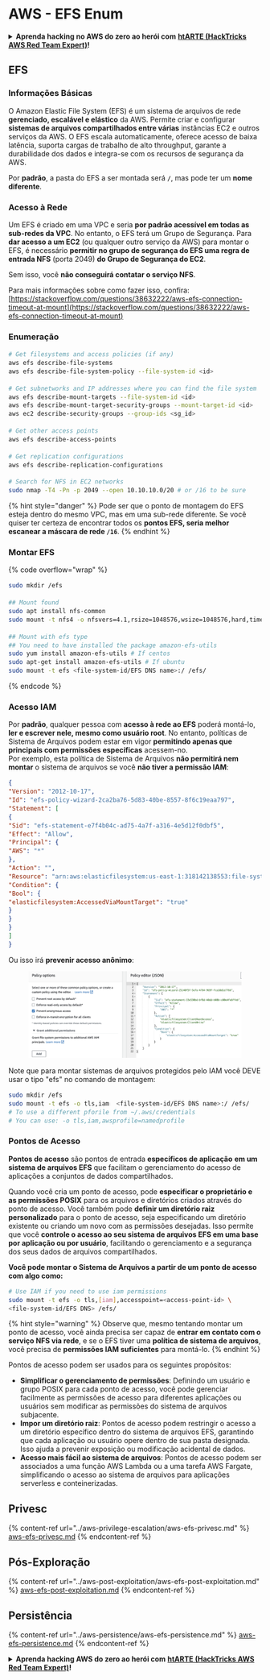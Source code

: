 # AWS - EFS Enum

<details>

<summary><strong>Aprenda hacking no AWS do zero ao herói com</strong> <a href="https://training.hacktricks.xyz/courses/arte"><strong>htARTE (HackTricks AWS Red Team Expert)</strong></a><strong>!</strong></summary>

Outras formas de apoiar o HackTricks:

* Se você quer ver sua **empresa anunciada no HackTricks** ou **baixar o HackTricks em PDF**, confira os [**PLANOS DE ASSINATURA**](https://github.com/sponsors/carlospolop)!
* Adquira o [**material oficial PEASS & HackTricks**](https://peass.creator-spring.com)
* Descubra [**A Família PEASS**](https://opensea.io/collection/the-peass-family), nossa coleção de [**NFTs**](https://opensea.io/collection/the-peass-family) exclusivos
* **Junte-se ao grupo** 💬 [**Discord**](https://discord.gg/hRep4RUj7f) ou ao grupo [**telegram**](https://t.me/peass) ou **siga-me** no **Twitter** 🐦 [**@carlospolopm**](https://twitter.com/carlospolopm)**.**
* **Compartilhe suas técnicas de hacking enviando PRs para os repositórios do GitHub** [**HackTricks**](https://github.com/carlospolop/hacktricks) e [**HackTricks Cloud**](https://github.com/carlospolop/hacktricks-cloud).

</details>

## EFS

### Informações Básicas

O Amazon Elastic File System (EFS) é um sistema de arquivos de rede **gerenciado, escalável e elástico** da AWS. Permite criar e configurar **sistemas de arquivos compartilhados entre várias** instâncias EC2 e outros serviços da AWS. O EFS escala automaticamente, oferece acesso de baixa latência, suporta cargas de trabalho de alto throughput, garante a durabilidade dos dados e integra-se com os recursos de segurança da AWS.

Por **padrão**, a pasta do EFS a ser montada será **`/`**, mas pode ter um **nome diferente**.

### Acesso à Rede

Um EFS é criado em uma VPC e seria **por padrão acessível em todas as sub-redes da VPC**. No entanto, o EFS terá um Grupo de Segurança. Para **dar acesso a um EC2** (ou qualquer outro serviço da AWS) para montar o EFS, é necessário **permitir no grupo de segurança do EFS uma regra de entrada NFS** (porta 2049) **do Grupo de Segurança do EC2**.

Sem isso, você **não conseguirá contatar o serviço NFS**.

Para mais informações sobre como fazer isso, confira: [https://stackoverflow.com/questions/38632222/aws-efs-connection-timeout-at-mount](https://stackoverflow.com/questions/38632222/aws-efs-connection-timeout-at-mount)

### Enumeração
```bash
# Get filesystems and access policies (if any)
aws efs describe-file-systems
aws efs describe-file-system-policy --file-system-id <id>

# Get subnetworks and IP addresses where you can find the file system
aws efs describe-mount-targets --file-system-id <id>
aws efs describe-mount-target-security-groups --mount-target-id <id>
aws ec2 describe-security-groups --group-ids <sg_id>

# Get other access points
aws efs describe-access-points

# Get replication configurations
aws efs describe-replication-configurations

# Search for NFS in EC2 networks
sudo nmap -T4 -Pn -p 2049 --open 10.10.10.0/20 # or /16 to be sure
```
{% hint style="danger" %}
Pode ser que o ponto de montagem do EFS esteja dentro do mesmo VPC, mas em uma sub-rede diferente. Se você quiser ter certeza de encontrar todos os **pontos EFS, seria melhor escanear a máscara de rede `/16`**.
{% endhint %}

### Montar EFS

{% code overflow="wrap" %}
```bash
sudo mkdir /efs

## Mount found
sudo apt install nfs-common
sudo mount -t nfs4 -o nfsvers=4.1,rsize=1048576,wsize=1048576,hard,timeo=600,retrans=2,noresvport <IP>:/ /efs

## Mount with efs type
## You need to have installed the package amazon-efs-utils
sudo yum install amazon-efs-utils # If centos
sudo apt-get install amazon-efs-utils # If ubuntu
sudo mount -t efs <file-system-id/EFS DNS name>:/ /efs/
```
{% endcode %}

### Acesso IAM

Por **padrão**, qualquer pessoa com **acesso à rede ao EFS** poderá montá-lo, **ler e escrever nele, mesmo como usuário root**. No entanto, políticas de Sistema de Arquivos podem estar em vigor **permitindo apenas que principais com permissões específicas** acessem-no.\
Por exemplo, esta política de Sistema de Arquivos **não permitirá nem montar** o sistema de arquivos se você **não tiver a permissão IAM**:
```json
{
"Version": "2012-10-17",
"Id": "efs-policy-wizard-2ca2ba76-5d83-40be-8557-8f6c19eaa797",
"Statement": [
{
"Sid": "efs-statement-e7f4b04c-ad75-4a7f-a316-4e5d12f0dbf5",
"Effect": "Allow",
"Principal": {
"AWS": "*"
},
"Action": "",
"Resource": "arn:aws:elasticfilesystem:us-east-1:318142138553:file-system/fs-0ab66ad201b58a018",
"Condition": {
"Bool": {
"elasticfilesystem:AccessedViaMountTarget": "true"
}
}
}
]
}
```
Ou isso irá **prevenir acesso anônimo**:

<figure><img src="../../../.gitbook/assets/image (3) (6).png" alt=""><figcaption></figcaption></figure>

Note que para montar sistemas de arquivos protegidos pelo IAM você DEVE usar o tipo "efs" no comando de montagem:
```bash
sudo mkdir /efs
sudo mount -t efs -o tls,iam  <file-system-id/EFS DNS name>:/ /efs/
# To use a different pforile from ~/.aws/credentials
# You can use: -o tls,iam,awsprofile=namedprofile
```
### Pontos de Acesso

**Pontos de acesso** são pontos de entrada **específicos de aplicação** **em um sistema de arquivos EFS** que facilitam o gerenciamento do acesso de aplicações a conjuntos de dados compartilhados.

Quando você cria um ponto de acesso, pode **especificar o proprietário e as permissões POSIX** para os arquivos e diretórios criados através do ponto de acesso. Você também pode **definir um diretório raiz personalizado** para o ponto de acesso, seja especificando um diretório existente ou criando um novo com as permissões desejadas. Isso permite que você **controle o acesso ao seu sistema de arquivos EFS em uma base por aplicação ou por usuário**, facilitando o gerenciamento e a segurança dos seus dados de arquivos compartilhados.

**Você pode montar o Sistema de Arquivos a partir de um ponto de acesso com algo como:**
```bash
# Use IAM if you need to use iam permissions
sudo mount -t efs -o tls,[iam],accesspoint=<access-point-id> \
<file-system-id/EFS DNS> /efs/
```
{% hint style="warning" %}
Observe que, mesmo tentando montar um ponto de acesso, você ainda precisa ser capaz de **entrar em contato com o serviço NFS via rede**, e se o EFS tiver uma **política de sistema de arquivos**, você precisa de **permissões IAM suficientes** para montá-lo.
{% endhint %}

Pontos de acesso podem ser usados para os seguintes propósitos:

* **Simplificar o gerenciamento de permissões**: Definindo um usuário e grupo POSIX para cada ponto de acesso, você pode gerenciar facilmente as permissões de acesso para diferentes aplicações ou usuários sem modificar as permissões do sistema de arquivos subjacente.
* **Impor um diretório raiz**: Pontos de acesso podem restringir o acesso a um diretório específico dentro do sistema de arquivos EFS, garantindo que cada aplicação ou usuário opere dentro de sua pasta designada. Isso ajuda a prevenir exposição ou modificação acidental de dados.
* **Acesso mais fácil ao sistema de arquivos**: Pontos de acesso podem ser associados a uma função AWS Lambda ou a uma tarefa AWS Fargate, simplificando o acesso ao sistema de arquivos para aplicações serverless e conteinerizadas.

## Privesc

{% content-ref url="../aws-privilege-escalation/aws-efs-privesc.md" %}
[aws-efs-privesc.md](../aws-privilege-escalation/aws-efs-privesc.md)
{% endcontent-ref %}

## Pós-Exploração

{% content-ref url="../aws-post-exploitation/aws-efs-post-exploitation.md" %}
[aws-efs-post-exploitation.md](../aws-post-exploitation/aws-efs-post-exploitation.md)
{% endcontent-ref %}

## Persistência

{% content-ref url="../aws-persistence/aws-efs-persistence.md" %}
[aws-efs-persistence.md](../aws-persistence/aws-efs-persistence.md)
{% endcontent-ref %}

<details>

<summary><strong>Aprenda hacking AWS do zero ao herói com</strong> <a href="https://training.hacktricks.xyz/courses/arte"><strong>htARTE (HackTricks AWS Red Team Expert)</strong></a><strong>!</strong></summary>

Outras formas de apoiar o HackTricks:

* Se você quer ver sua **empresa anunciada no HackTricks** ou **baixar o HackTricks em PDF**, confira os [**PLANOS DE ASSINATURA**](https://github.com/sponsors/carlospolop)!
* Adquira o [**material oficial PEASS & HackTricks**](https://peass.creator-spring.com)
* Descubra [**A Família PEASS**](https://opensea.io/collection/the-peass-family), nossa coleção de [**NFTs**](https://opensea.io/collection/the-peass-family) exclusivos
* **Junte-se ao grupo** 💬 [**Discord**](https://discord.gg/hRep4RUj7f) ou ao grupo [**telegram**](https://t.me/peass) ou **siga**-me no **Twitter** 🐦 [**@carlospolopm**](https://twitter.com/carlospolopm)**.**
* **Compartilhe suas técnicas de hacking enviando PRs para os repositórios do GitHub** [**HackTricks**](https://github.com/carlospolop/hacktricks) e [**HackTricks Cloud**](https://github.com/carlospolop/hacktricks-cloud).

</details>
